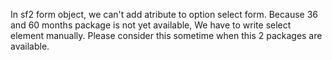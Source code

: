 In sf2 form object, we can't add atribute to option select form.
Because 36 and 60 months package is not yet available,
We have to write select element manually.
Please consider this sometime when this 2 packages are available.